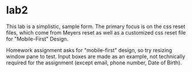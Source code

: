 # lab2

This lab is a simplistic, sample form. The primary focus is on the css reset files, which come from Meyers reset as well as a customized css reset file for "Mobile-First" Design.


Homework assignment asks for "mobile-first" design, so try resizing window pane to test. Input boxes are made as an example, not technically required for the assignment (except email, phone number, Date of Birth).
